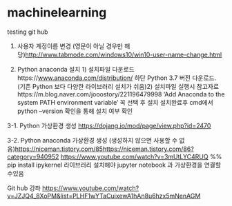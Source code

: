 # machinelearning
testing git hub


1. 사용자 계정이름 변경 (영문이 아닐 경우만 해당)http://www.tabmode.com/windows10/win10-user-name-change.html

2. Python anaconda 설치 1) 설치파일 다운로드https://www.anaconda.com/distribution/ 하단 Python 3.7 버전 다운로드. (기존 Python 보다 다양한 라이브러리 설치가 쉬움)2) 설치파일 실행시 참고자료https://m.blog.naver.com/jooostory/221196479998 ‘Add Anaconda to the system PATH environment variable’ 꼭 선택 후 설치 설치완료후 cmd에서 python –version 확인을 통해 설치 여부 확인

3-1.  Python 가상환경 생성
https://dojang.io/mod/page/view.php?id=2470

3-2. Python anaconda 가상환경 생성 (생성하지 않으면 사용할 수 없음)https://niceman.tistory.com/85https://niceman.tistory.com/86?category=940952
https://www.youtube.com/watch?v=3mUtLYC4RUQ
%% pip install ipykernel 라이브러리 설치해야 jupyter notebook 과 가상환경을 연결할수있음


Git hub 강좌
https://www.youtube.com/watch?v=JZJQ4_8XoPM&list=PLHF1wYTaCuixewA1hAn8u6hzx5mNenAGM
